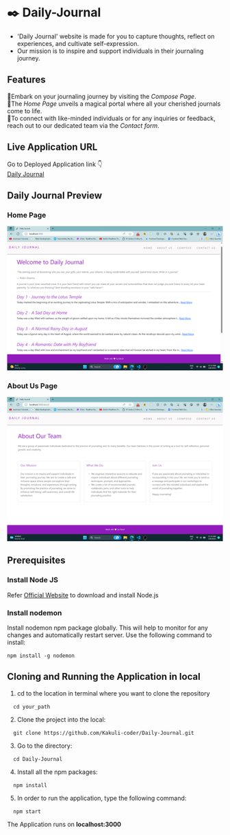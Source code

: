 # ✒️ Daily-Journal
- 'Daily Journal' website is made for you to capture thoughts, reflect on experiences, and cultivate self-expression.
- Our mission is to inspire and support individuals in their journaling journey.

## Features
🔹Embark on your journaling journey by visiting the *Compose Page*. <br />
🔹The *Home Page* unveils a magical portal where all your cherished journals come to life. <br />
🔹To connect with like-minded individuals or for any inquiries or feedback, reach out to our dedicated team via the *Contact form*. <br />

## Live Application URL

Go to Deployed Application link 👇 <br />
<a href="https://daily-journal-7o3f.onrender.com" alt="App-link" target="_blank">Daily Journal</a> </br>

## Daily Journal Preview

### Home Page
<img src="public/images/home.png" alt="home-preview"> <br />

### About Us Page
<img src="public/images/about.png" alt="about-preview"> <br />


## Prerequisites

 ### Install Node JS
 Refer <a href="https://nodejs.org/en/" alt="node.js-link" target="_blank">Official Website</a> to download and install Node.js

 ### Install nodemon
 Install nodemon npm package globally. This will help to monitor for any changes and automatically restart server. Use the following command to install:

```
npm install -g nodemon
```

## Cloning and Running the Application in local

1. cd to the location in terminal where you want to clone the repository

```
  cd your_path
```

2. Clone the project into the local:

```
  git clone https://github.com/Kakuli-coder/Daily-Journal.git
```

3. Go to the directory:

```
  cd Daily-Journal
```
  
4. Install all the npm packages:

```
  npm install
```

5. In order to run the application, type the following command:

```
  npm start
```


The Application runs on **localhost:3000**
